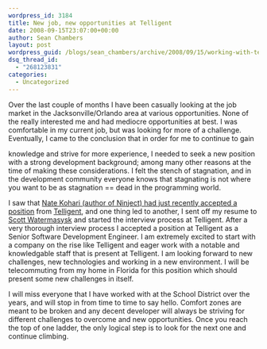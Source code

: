 ```yaml
---
wordpress_id: 3184
title: New job, new opportunities at Telligent
date: 2008-09-15T23:07:00+00:00
author: Sean Chambers
layout: post
wordpress_guid: /blogs/sean_chambers/archive/2008/09/15/working-with-telligent.aspx
dsq_thread_id:
  - "268123831"
categories:
  - Uncategorized
---
```

Over the last couple of months I have been casually looking at the job market in the Jacksonville/Orlando area at various opportunities. None of the really interested me and had mediocre opportunities at best. I was comfortable in my current job, but was looking for more of a challenge. Eventually, I came to the conclusion that in order for me to continue to gain
  
knowledge and strive for more experience, I needed to seek a new position with a strong development background; among many other reasons at the time of making these considerations. I felt the stench of stagnation, and in the development community everyone knows that stagnating is not where you want to be as stagnation == dead in the programming world. 

I saw that [Nate Kohari (author of Ninject) had just recently accepted a position](http://kohari.org/2008/08/21/joining-the-telligenti/) from [Telligent](http://www.telligent.com), and one thing led to another, I sent off my resume to [Scott Watermasysk](http://simpable.com/) and started the interview process at Telligent. After a very thorough interview process I accepted a position at Telligent as a Senior Software Development Engineer. I am extremely excited to start with a company on the rise like Telligent and eager work with a notable and knowledgable staff that is present at Telligent. I am looking forward to new challenges, new technologies and working in a new environment. I will be telecommuting from my home in Florida for this position which should present some new challenges in itself.

I will miss everyone that I have worked with at the School District over the years, and will stop in from time to time to say hello. Comfort zones are meant to be broken and any decent developer will always be striving for different challenges to overcome and new opportunities. Once you reach the top of one ladder, the only logical step is to look for the next one and continue climbing.